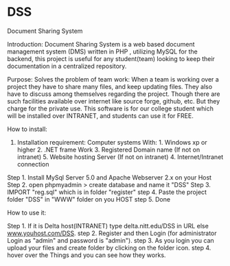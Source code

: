 DSS
===

Document Sharing System

Introduction: Document Sharing System is a web based document management system (DMS) written in PHP ,
utilizing MySQL for the backend, this project is useful for any student(team) looking to keep their documentation in a centralized repository.


Purpose:
	Solves the problem of team work: 
	When a team is working over a project they have to share many files, 
	and keep updating files. They also have to discuss among themselves regarding the project. 
	Though there are such facilities available over internet like source forge, github, etc. 
	But they charge for the private use. This software is for our college student which will be installed over INTRANET, 
	and students can use it for FREE.

How to install:
1. Installation requirement:
		Computer systems With:
		1. Windows xp or higher
		2. .NET frame Work
		3. Registered Domain name (If not on intranet)
		5. Website hosting Server (If not on intranet)
		4. Internet/Intranet connection
  
  
  Step 1. Install MySql Server 5.0 and Apache Webserver 2.x on your Host
  Step 2. open phpmyadmin >  create database and name it "DSS" 
  Step 3. IMPORT "reg.sql" which is in folder "register"
  step 4. Paste the project folder "DSS" in "WWW" folder on you HOST
  step 5. Done 
  
  
How to use it:

  Step 1. If it is Delta host(INTRANET) type delta.nitt.edu/DSS in URL else www.youhost.com/DSS.
  step 2. Register and then Login (for administrator Login as "admin" and password is "admin").
  step 3. As you login you can upload your files and create folder by clicking on the folder icon.
  step 4. hover over the Things and you can see how they works.
